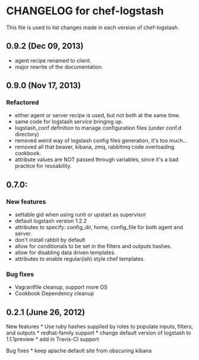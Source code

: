 # CHANGELOG for chef-logstash

This file is used to list changes made in each version of chef-logstash.

## 0.9.2 (Dec 09, 2013)

* agent recipe renamed to client.
* major rewrite of the documentation.

## 0.9.0 (Nov 17, 2013)

### Refactored ###

* either agent or server recipe is used, but not both at the same time.
* same code for logstash service bringing up.
* logstash_conf definition to manage configuration files (under conf.d directory)
* removed weird way of logstash config files generation, it's too much...
* removed all that beaver, kibana, zmq, rabbitmq code overloading cookbook.
* attribute values are NOT passed through variables, since it's a bad practice for reusability.

## 0.7.0:

### New features ###
* settable gid when using runit or upstart as supervisor
* default logstash version 1.2.2
* attributes to specify: config_dir, home, config_file for both agent and server.
* don't install rabbit by default
* allow for conditionals to be set in the filters and outputs hashes.
* allow for disabling data driven templates.
* attributes to enable regular(ish) style chef templates.

### Bug fixes ###
* Vagrantfile cleanup, support more OS
* Cookbook Dependency cleanup

## 0.2.1 (June 26, 2012)

New features
	* Use ruby hashes supplied by roles to populate inputs, filters,
	and outputs
	* redhat-family support
	* change default version of logstash to 1.1.1preview
	* add in Travis-CI support

Bug fixes
	* keep apache default site from obscuring kibana
